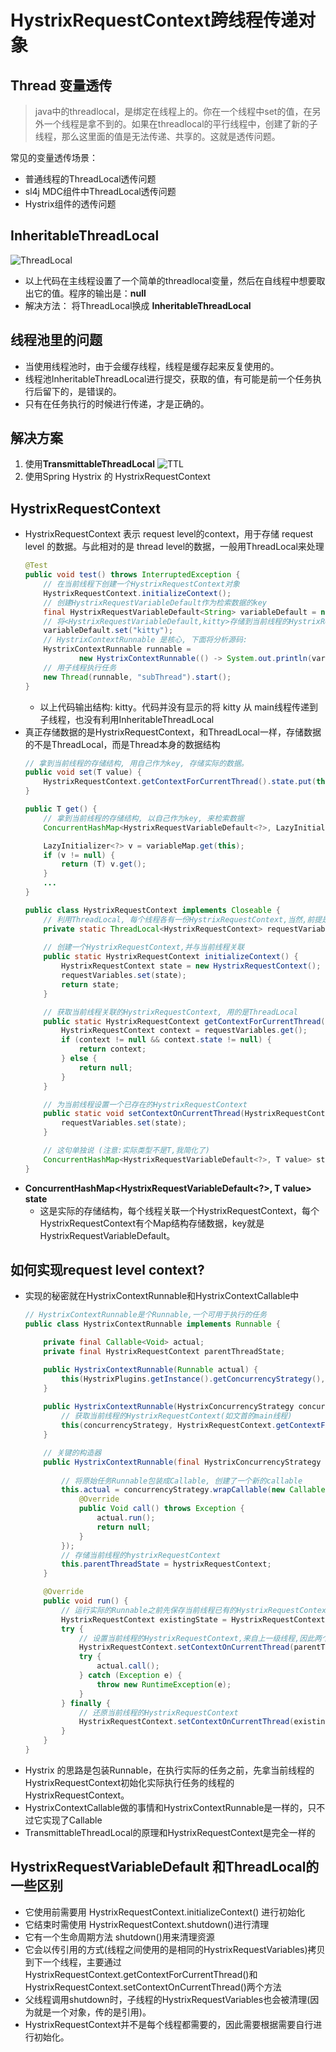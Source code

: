 # HystrixRequestContext跨线程传递对象

## Thread 变量透传
>java中的threadlocal，是绑定在线程上的。你在一个线程中set的值，在另外一个线程是拿不到的。如果在threadlocal的平行线程中，创建了新的子线程，那么这里面的值是无法传递、共享的。这就是透传问题。

常见的变量透传场景：
 * 普通线程的ThreadLocal透传问题
 * sl4j MDC组件中ThreadLocal透传问题
 * Hystrix组件的透传问题

## InheritableThreadLocal 
![ThreadLocal]
* 以上代码在主线程设置了一个简单的threadlocal变量，然后在自线程中想要取出它的值。程序的输出是：**null**
* 解决方法： 将ThreadLocal换成 **InheritableThreadLocal**

## 线程池里的问题
* 当使用线程池时，由于会缓存线程，线程是缓存起来反复使用的。
* 线程池InheritableThreadLocal进行提交，获取的值，有可能是前一个任务执行后留下的，是错误的。
* 只有在任务执行的时候进行传递，才是正确的。

## 解决方案
1. 使用**TransmittableThreadLocal**
![TTL]
2. 使用Spring Hystrix 的 HystrixRequestContext

## HystrixRequestContext
* HystrixRequestContext 表示 request level的context，用于存储 request level 的数据。与此相对的是 thread level的数据，一般用ThreadLocal来处理
    ```java
    @Test
    public void test() throws InterruptedException {
        // 在当前线程下创建一个HystrixRequestContext对象
        HystrixRequestContext.initializeContext();
        // 创建HystrixRequestVariableDefault作为检索数据的key
        final HystrixRequestVariableDefault<String> variableDefault = new HystrixRequestVariableDefault<>();
        // 将<HystrixRequestVariableDefault,kitty>存储到当前线程的HystrixRequestContext中
        variableDefault.set("kitty");
        // HystrixContextRunnable 是核心, 下面将分析源码:
        HystrixContextRunnable runnable =
                new HystrixContextRunnable(() -> System.out.println(variableDefault.get()));
        // 用子线程执行任务
        new Thread(runnable, "subThread").start();
    }
    ```
  * 以上代码输出结构: kitty。代码并没有显示的将 kitty 从 main线程传递到子线程，也没有利用InheritableThreadLocal  
* 真正存储数据的是HystrixRequestContext，和ThreadLocal一样，存储数据的不是ThreadLocal，而是Thread本身的数据结构 
    ```java
    // 拿到当前线程的存储结构, 用自己作为key, 存储实际的数据。
    public void set(T value) {
        HystrixRequestContext.getContextForCurrentThread().state.put(this, new LazyInitializer<T>(this, value));
    }
    
    public T get() {
        // 拿到当前线程的存储结构, 以自己作为key, 来检索数据
        ConcurrentHashMap<HystrixRequestVariableDefault<?>, LazyInitializer<?>> variableMap = HystrixRequestContext.getContextForCurrentThread().state;
    
        LazyInitializer<?> v = variableMap.get(this);
        if (v != null) {
            return (T) v.get();
        }
        ...
    }
    ```
  ```java
  public class HystrixRequestContext implements Closeable {
      // 利用ThreadLocal, 每个线程各有一份HystrixRequestContext,当然,前提是调用了initializeContext()进行初始化
      private static ThreadLocal<HystrixRequestContext> requestVariables = new ThreadLocal<HystrixRequestContext>();
      
      // 创建一个HystrixRequestContext,并与当前线程关联
      public static HystrixRequestContext initializeContext() {
          HystrixRequestContext state = new HystrixRequestContext();
          requestVariables.set(state);
          return state;
      }
  
      // 获取当前线程关联的HystrixRequestContext, 用的是ThreadLocal
      public static HystrixRequestContext getContextForCurrentThread() {
          HystrixRequestContext context = requestVariables.get();
          if (context != null && context.state != null) {
              return context;
          } else {
              return null;
          }
      }
  
      // 为当前线程设置一个已存在的HystrixRequestContext
      public static void setContextOnCurrentThread(HystrixRequestContext state) {
          requestVariables.set(state);
      }
  
      // 这句单独说 (注意:实际类型不是T,我简化了)
      ConcurrentHashMap<HystrixRequestVariableDefault<?>, T value> state = new ...
  }
  ```
* **ConcurrentHashMap<HystrixRequestVariableDefault<?>, T value> state**
  * 这是实际的存储结构，每个线程关联一个HystrixRequestContext，每个HystrixRequestContext有个Map结构存储数据，key就是HystrixRequestVariableDefault。

## 如何实现request level context? 
  * 实现的秘密就在HystrixContextRunnable和HystrixContextCallable中
    ```java
    // HystrixContextRunnable是个Runnable,一个可用于执行的任务
    public class HystrixContextRunnable implements Runnable {
    
        private final Callable<Void> actual;
        private final HystrixRequestContext parentThreadState;
    
        public HystrixContextRunnable(Runnable actual) {
            this(HystrixPlugins.getInstance().getConcurrencyStrategy(), actual);
        }
        
        public HystrixContextRunnable(HystrixConcurrencyStrategy concurrencyStrategy, final Runnable actual) {
            // 获取当前线程的HystrixRequestContext(如文首的main线程)
            this(concurrencyStrategy, HystrixRequestContext.getContextForCurrentThread(), actual);
        }
    
        // 关键的构造器
        public HystrixContextRunnable(final HystrixConcurrencyStrategy concurrencyStrategy, final HystrixRequestContext hystrixRequestContext, final Runnable actual) {
            
            // 将原始任务Runnable包装成Callable, 创建了一个新的callable
            this.actual = concurrencyStrategy.wrapCallable(new Callable<Void>() {
                @Override
                public Void call() throws Exception {
                    actual.run();
                    return null;
                }
            });
            // 存储当前线程的hystrixRequestContext
            this.parentThreadState = hystrixRequestContext;
        }
    
        @Override
        public void run() {
            // 运行实际的Runnable之前先保存当前线程已有的HystrixRequestContext
            HystrixRequestContext existingState = HystrixRequestContext.getContextForCurrentThread();
            try {
                // 设置当前线程的HystrixRequestContext,来自上一级线程,因此两个线程是同一个HystrixRequestContext
                HystrixRequestContext.setContextOnCurrentThread(parentThreadState);
                try {
                    actual.call();
                } catch (Exception e) {
                    throw new RuntimeException(e);
                }
            } finally {
                // 还原当前线程的HystrixRequestContext
                HystrixRequestContext.setContextOnCurrentThread(existingState);
            }
        }
    }
    ```
  * Hystrix 的思路是包装Runnable，在执行实际的任务之前，先拿当前线程的HystrixRequestContext初始化实际执行任务的线程的HystrixRequestContext。
  * HystrixContextCallable做的事情和HystrixContextRunnable是一样的，只不过它实现了Callable
  * TransmittableThreadLocal的原理和HystrixRequestContext是完全一样的
  
## HystrixRequestVariableDefault 和ThreadLocal的一些区别  
* 它使用前需要用 HystrixRequestContext.initializeContext() 进行初始化
* 它结束时需使用 HystrixRequestContext.shutdown()进行清理
* 它有一个生命周期方法 shutdown()用来清理资源
* 它会以传引用的方式(线程之间使用的是相同的HystrixRequestVariables)拷贝到下一个线程，主要通过HystrixRequestContext.getContextForCurrentThread()和HystrixRequestContext.setContextOnCurrentThread()两个方法
* 父线程调用shutdown时，子线程的HystrixRequestVariables也会被清理(因为就是一个对象，传的是引用)。
* HystrixRequestContext并不是每个线程都需要的，因此需要根据需要自行进行初始化。

  
  
  
  
  
[ThreadLocal]: img/ThreadLocal.jpeg
[TTL]: img/TTL.webp